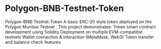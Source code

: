 # Polygon-BNB-Testnet-Token
Polygon-BNB-Testnet-Token  A basic ERC-20 style token deployed on the Polygon Mumbai Testnet . This project demonstrates:  Token smart contract development using Solidity  Deployment on multiple EVM-compatible testnets  Wallet connection &amp; interaction (MetaMask, Web3)  Token transfer and balance check features
